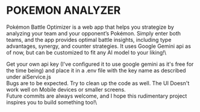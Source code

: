 # POKEMON ANALYZER

Pokémon Battle Optimizer is a web app that helps you strategize by analyzing your team and your opponent’s Pokémon. Simply enter both teams, and the app provides optimal battle insights, including type advantages, synergy, and counter strategies. It uses Google Gemini api as of now, but can be customized to fit any AI model to your liking!\

Get your own api key (I've configured it to use google gemini as it's free for the time being) and place it in a .env file with the key name as described under aiService.js\
Bugs are to be expected. Try to clean up the code as well. The UI Doesn't work well on Mobile devices or smaller screens.\
Future commits are always welcome, and I hope this rudimentary project inspires you to build something too!\
